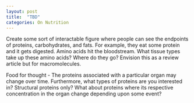 ```yaml
---
layout: post
title:  "TBD"
categories: On Nutrition
---
```

Create some sort of interactable figure where people can see the endpoints of proteins, carbohydrates, and fats. For example, they eat some protein and it gets digested. Amino acids hit the bloodstream. What tissue types take up these amino acids? Where do they go? Envision this as a review article but for macromolecules.

Food for thought
    - The proteins associated with a particular organ may change over time. Furthermore, what types of proteins are you interested in? Structural proteins only? What about proteins where its respective concentration in the organ change depending upon some event?